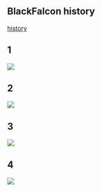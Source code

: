## BlackFalcon history

[history](https://speedr00t.tistory.com/notice/882)

## 1

[![](https://img1.daumcdn.net/thumb/R1280x0/?scode=mtistory2&fname=https%3A%2F%2Fblog.kakaocdn.net%2Fdn%2FkKvVz%2FbtqK6fjUoaF%2FLSbxrryMjXf8K28OCIC3B0%2Fimg.png)](https://www.dailysecu.com/news/articleView.html?idxno=2252)


## 2

[![](https://img1.daumcdn.net/thumb/R1280x0/?scode=mtistory2&fname=https%3A%2F%2Fblog.kakaocdn.net%2Fdn%2FMU2U2%2FbtqK3DeulEL%2FZskuRodIi7tsKiJ2ppVywK%2Fimg.png)](https://www.boannews.com/media/view.asp?idx=78743)

## 3

[![](https://img1.daumcdn.net/thumb/R1280x0/?scode=mtistory2&fname=https%3A%2F%2Fblog.kakaocdn.net%2Fdn%2FbHERyH%2FbtqK15bMCTN%2F4XTYz95kmKjTdlbLPC8k51%2Fimg.png)](https://www.boannews.com/media/view.asp?idx=57735&kind=1&search=title&find=owasp)


## 4

[![](https://img1.daumcdn.net/thumb/R1280x0/?scode=mtistory2&fname=https%3A%2F%2Fblog.kakaocdn.net%2Fdn%2FbbjJW5%2FbtqK2sdsmf1%2Fd7FNpgbgEXk9PR72N2nKck%2Fimg.png)](https://www.boannews.com/media/view.asp?idx=56892&page=1&kind=5)
